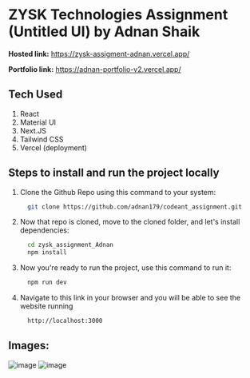 # ZYSK Technologies Assignment (Untitled UI) by Adnan Shaik

**Hosted link:** https://zysk-assigment-adnan.vercel.app/

**Portfolio link:** https://adnan-portfolio-v2.vercel.app/

## Tech Used
1) React
2) Material UI
3) Next.JS
4) Tailwind CSS
5) Vercel (deployment)

## Steps to install and run the project locally

1) Clone the Github Repo using this command to your system:
   ```bash
     git clone https://github.com/adnan179/codeant_assignment.git
2) Now that repo is cloned, move to the cloned folder, and let's install dependencies:
     ```bash
       cd zysk_assignment_Adnan
       npm install
3) Now you're ready to run the project, use this command to run it:
     ```bash
       npm run dev
4) Navigate to this link in your browser and you will be able to see the website running
     ```bash
       http://localhost:3000

## Images:
![image](https://github.com/user-attachments/assets/f4f962c3-140c-40ba-8910-858de01df05c)
![image](https://github.com/user-attachments/assets/c9b45b62-056f-4032-8fe0-48b5fac0de0a)



